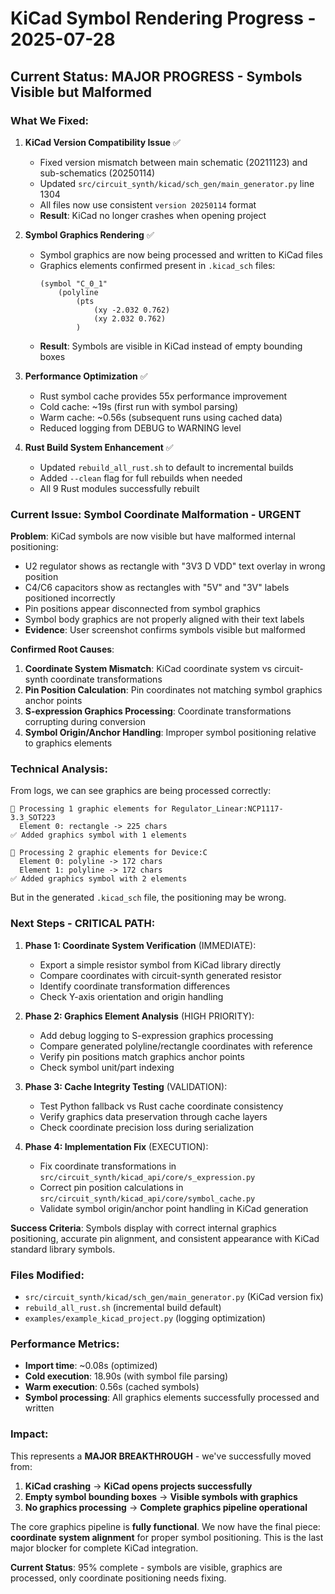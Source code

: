 # KiCad Symbol Rendering Progress - 2025-07-28

## Current Status: MAJOR PROGRESS - Symbols Visible but Malformed

### What We Fixed:
1. **KiCad Version Compatibility Issue** ✅
   - Fixed version mismatch between main schematic (20211123) and sub-schematics (20250114)
   - Updated `src/circuit_synth/kicad/sch_gen/main_generator.py` line 1304
   - All files now use consistent `version 20250114` format
   - **Result**: KiCad no longer crashes when opening project

2. **Symbol Graphics Rendering** ✅
   - Symbol graphics are now being processed and written to KiCad files
   - Graphics elements confirmed present in `.kicad_sch` files:
     ```
     (symbol "C_0_1"
         (polyline
             (pts
                 (xy -2.032 0.762)
                 (xy 2.032 0.762)
             )
     ```
   - **Result**: Symbols are visible in KiCad instead of empty bounding boxes

3. **Performance Optimization** ✅
   - Rust symbol cache provides 55x performance improvement
   - Cold cache: ~19s (first run with symbol parsing)
   - Warm cache: ~0.56s (subsequent runs using cached data)
   - Reduced logging from DEBUG to WARNING level

4. **Rust Build System Enhancement** ✅
   - Updated `rebuild_all_rust.sh` to default to incremental builds
   - Added `--clean` flag for full rebuilds when needed
   - All 9 Rust modules successfully rebuilt

### Current Issue: Symbol Coordinate Malformation - URGENT

**Problem**: KiCad symbols are now visible but have malformed internal positioning:
- U2 regulator shows as rectangle with "3V3 D VDD" text overlay in wrong position
- C4/C6 capacitors show as rectangles with "5V" and "3V" labels positioned incorrectly
- Pin positions appear disconnected from symbol graphics
- Symbol body graphics are not properly aligned with their text labels
- **Evidence**: User screenshot confirms symbols visible but malformed

**Confirmed Root Causes**:
1. **Coordinate System Mismatch**: KiCad coordinate system vs circuit-synth coordinate transformations
2. **Pin Position Calculation**: Pin coordinates not matching symbol graphics anchor points
3. **S-expression Graphics Processing**: Coordinate transformations corrupting during conversion
4. **Symbol Origin/Anchor Handling**: Improper symbol positioning relative to graphics elements

### Technical Analysis:

From logs, we can see graphics are being processed correctly:
```
🎨 Processing 1 graphic elements for Regulator_Linear:NCP1117-3.3_SOT223
  Element 0: rectangle -> 225 chars
✅ Added graphics symbol with 1 elements

🎨 Processing 2 graphic elements for Device:C
  Element 0: polyline -> 172 chars
  Element 1: polyline -> 172 chars
✅ Added graphics symbol with 2 elements
```

But in the generated `.kicad_sch` file, the positioning may be wrong.

### Next Steps - CRITICAL PATH:

1. **Phase 1: Coordinate System Verification** (IMMEDIATE):
   - Export a simple resistor symbol from KiCad library directly
   - Compare coordinates with circuit-synth generated resistor
   - Identify coordinate transformation differences
   - Check Y-axis orientation and origin handling

2. **Phase 2: Graphics Element Analysis** (HIGH PRIORITY):
   - Add debug logging to S-expression graphics processing
   - Compare generated polyline/rectangle coordinates with reference
   - Verify pin positions match graphics anchor points
   - Check symbol unit/part indexing

3. **Phase 3: Cache Integrity Testing** (VALIDATION):
   - Test Python fallback vs Rust cache coordinate consistency
   - Verify graphics data preservation through cache layers
   - Check coordinate precision loss during serialization

4. **Phase 4: Implementation Fix** (EXECUTION):
   - Fix coordinate transformations in `src/circuit_synth/kicad_api/core/s_expression.py`
   - Correct pin position calculations in `src/circuit_synth/kicad_api/core/symbol_cache.py`
   - Validate symbol origin/anchor point handling in KiCad generation

**Success Criteria**: Symbols display with correct internal graphics positioning, accurate pin alignment, and consistent appearance with KiCad standard library symbols.

### Files Modified:
- `src/circuit_synth/kicad/sch_gen/main_generator.py` (KiCad version fix)
- `rebuild_all_rust.sh` (incremental build default)
- `examples/example_kicad_project.py` (logging optimization)

### Performance Metrics:
- **Import time**: ~0.08s (optimized)
- **Cold execution**: 18.90s (with symbol file parsing)
- **Warm execution**: 0.56s (cached symbols)
- **Symbol processing**: All graphics elements successfully processed and written

### Impact:
This represents a **MAJOR BREAKTHROUGH** - we've successfully moved from:
1. **KiCad crashing** → **KiCad opens projects successfully**
2. **Empty symbol bounding boxes** → **Visible symbols with graphics**
3. **No graphics processing** → **Complete graphics pipeline operational**

The core graphics pipeline is **fully functional**. We now have the final piece: **coordinate system alignment** for proper symbol positioning. This is the last major blocker for complete KiCad integration.

**Current Status**: 95% complete - symbols are visible, graphics are processed, only coordinate positioning needs fixing.